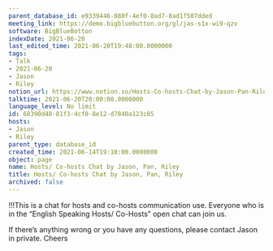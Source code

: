 ```yaml
---
parent_database_id: e9339446-880f-4ef0-8ad7-8ad1f507dded
meeting_link: https://demo.bigbluebutton.org/gl/jas-s1x-wi9-qzv
software: BigBlueBotton
indexDate: 2021-06-20
last_edited_time: 2021-06-20T19:48:00.0000000
tags:
- Talk
- 2021-06-20
- Jason
- Riley
notion_url: https://www.notion.so/Hosts-Co-hosts-Chat-by-Jason-Pan-Riley-68390d4881f34cf08e12d7840a123c85
talktime: 2021-06-20T20:00:00.0000000
language_level: No limit
id: 68390d48-81f3-4cf0-8e12-d7840a123c85
hosts:
- Jason
- Riley
parent_type: database_id
created_time: 2021-06-14T19:10:00.0000000
object: page
name: Hosts/ Co-hosts Chat by Jason, Pan, Riley
title: Hosts/ Co-hosts Chat by Jason, Pan, Riley
archived: false
---
```


!!!This is a chat for hosts and co-hosts communication use. Everyone who is in the “English Speaking Hosts/ Co-Hosts” open chat can join us.

If there’s anything wrong or you have any questions, please contact Jason in private. Cheers

